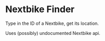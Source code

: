 # Nextbike Finder

Type in the ID of a Nextbike, get its location.

Uses (possibly) undocumented Nextbike api.

